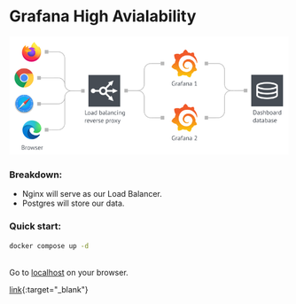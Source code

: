 # Grafana High Avialability

![Architecture](./images/grafana-high-availability.png)

### Breakdown:
- Nginx will serve as our Load Balancer.
- Postgres will store our data.

### Quick start:
```bash
docker compose up -d
```
\
Go to <a href="http://localhost:8080/" target="_blank">localhost</a> on your browser.

[link](http://localhost:8080/){:target="_blank"}